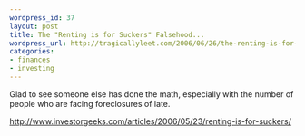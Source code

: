 ```yaml
--- 
wordpress_id: 37
layout: post
title: The "Renting is for Suckers" Falsehood...
wordpress_url: http://tragicallyleet.com/2006/06/26/the-renting-is-for-suckers-falsehood/
categories:
- finances
- investing
---
```

Glad to see someone else has done the math, especially with the number of people who are facing foreclosures of late.

<http://www.investorgeeks.com/articles/2006/05/23/renting-is-for-suckers/>
